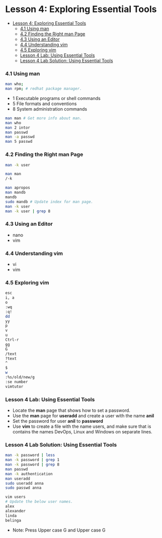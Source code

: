 # Lesson 4: Exploring Essential Tools

- [Lesson 4: Exploring Essential Tools](#lesson-4-exploring-essential-tools)
    - [4.1 Using man](#41-using-man)
    - [4.2 Finding the Right man Page](#42-finding-the-right-man-page)
    - [4.3 Using an Editor](#43-using-an-editor)
    - [4.4 Understanding vim](#44-understanding-vim)
    - [4.5 Exploring vim](#45-exploring-vim)
    - [Lesson 4 Lab: Using Essential Tools](#lesson-4-lab-using-essential-tools)
    - [Lesson 4 Lab Solution: Using Essential Tools](#lesson-4-lab-solution-using-essential-tools)

### 4.1 Using man

```bash
man who;
man rpm; # redhat package manager.
```
- 1 Executable programs or shell commands
- 5 File formats and conventions
- 8 System administration commands

```bash
man man # Get more info about man.
man who
man 2 intor
man passwd
man -a passwd
man 5 passwd
```

### 4.2 Finding the Right man Page

```bash
man -k user

man man
/-k

man apropos
man mandb
mandb
sudo mandb # Update index for man page.
man -k user
man -k user | grep 8
```

### 4.3 Using an Editor

- nano
- vim


### 4.4 Understanding vim

- vi
- vim

### 4.5 Exploring vim

```bash
esc
i, a
o 
:wq
:q!
dd
yy
p
v
u
Ctrl-r
gg
G
/text
?text
^
$
w
:%s/old/new/g
:se number
vimtutor
```

### Lesson 4 Lab: Using Essential Tools

- Locate the **man** page that shows how to set a password.
- Use the **man** page for **useradd** and create a user with the name **anil**
- Set the password for user **anil** to **password**
- Use **vim** to create a file with the name users, and make sure that is contains the names DevOps, Linux and Windows on separate lines.

### Lesson 4 Lab Solution: Using Essential Tools

```bash
man -k password | less
man -k password | grep 1
man -k password | grep 8
man passwd
man -k authentication
man useradd
sudo useradd anna
sudo passwd anna

vim users
# Update the below user names.
alex
alexander
linda
belinga
```
- Note: Press Upper case G and Upper case G

